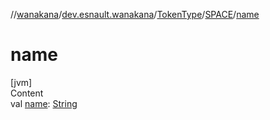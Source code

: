 //[wanakana](../../../index.md)/[dev.esnault.wanakana](../../index.md)/[TokenType](../index.md)/[SPACE](index.md)/[name](name.md)



# name  
[jvm]  
Content  
val [name](name.md): [String](https://kotlinlang.org/api/latest/jvm/stdlib/kotlin/-string/index.html)  



